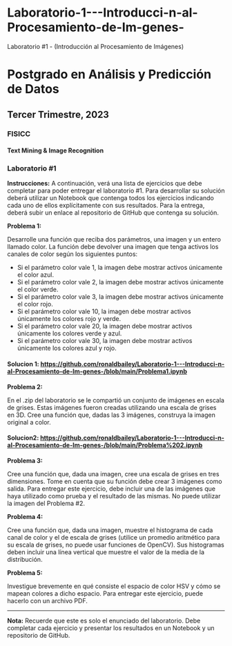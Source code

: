 # Laboratorio-1---Introducci-n-al-Procesamiento-de-Im-genes-
Laboratorio #1 - (Introducción al Procesamiento de Imágenes)

# Postgrado en Análisis y Predicción de Datos
## Tercer Trimestre, 2023
### FISICC
#### Text Mining & Image Recognition
### Laboratorio #1

**Instrucciones:** A continuación, verá una lista de ejercicios que debe completar para poder entregar el laboratorio #1. Para desarrollar su solución deberá utilizar un Notebook que contenga todos los ejercicios indicando cada uno de ellos explícitamente con sus resultados. Para la entrega, deberá subir un enlace al repositorio de GitHub que contenga su solución.

**Problema 1:**

Desarrolle una función que reciba dos parámetros, una imagen y un entero llamado color. La función debe devolver una imagen que tenga activos los canales de color según los siguientes puntos:

- Si el parámetro color vale 1, la imagen debe mostrar activos únicamente el color azul.
- Si el parámetro color vale 2, la imagen debe mostrar activos únicamente el color verde.
- Si el parámetro color vale 3, la imagen debe mostrar activos únicamente el color rojo.
- Si el parámetro color vale 10, la imagen debe mostrar activos únicamente los colores rojo y verde.
- Si el parámetro color vale 20, la imagen debe mostrar activos únicamente los colores verde y azul.
- Si el parámetro color vale 30, la imagen debe mostrar activos únicamente los colores azul y rojo.


#### Solucion 1: https://github.com/ronaldbailey/Laboratorio-1---Introducci-n-al-Procesamiento-de-Im-genes-/blob/main/Problema1.ipynb
**Problema 2:**

En el .zip del laboratorio se le compartió un conjunto de imágenes en escala de grises. Estas imágenes fueron creadas utilizando una escala de grises en 3D. Cree una función que, dadas las 3 imágenes, construya la imagen original a color.

#### Solucion2: https://github.com/ronaldbailey/Laboratorio-1---Introducci-n-al-Procesamiento-de-Im-genes-/blob/main/Problema%202.ipynb

**Problema 3:**

Cree una función que, dada una imagen, cree una escala de grises en tres dimensiones. Tome en cuenta que su función debe crear 3 imágenes como salida. Para entregar este ejercicio, debe incluir una de las imágenes que haya utilizado como prueba y el resultado de las mismas. No puede utilizar la imagen del Problema #2.



**Problema 4:**

Cree una función que, dada una imagen, muestre el histograma de cada canal de color y el de escala de grises (utilice un promedio aritmético para su escala de grises, no puede usar funciones de OpenCV). Sus histogramas deben incluir una línea vertical que muestre el valor de la media de la distribución.

**Problema 5:**

Investigue brevemente en qué consiste el espacio de color HSV y cómo se mapean colores a dicho espacio. Para entregar este ejercicio, puede hacerlo con un archivo PDF.

---
**Nota:** Recuerde que este es solo el enunciado del laboratorio. Debe completar cada ejercicio y presentar los resultados en un Notebook y un repositorio de GitHub.
